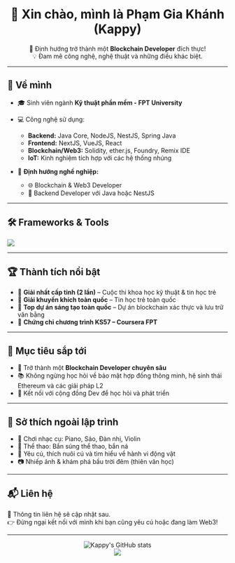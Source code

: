 <h1 align="center">👋 Xin chào, mình là Phạm Gia Khánh (Kappy)</h1>
<p align="center">
  🔭 Định hướng trở thành một <strong>Blockchain Developer</strong> đích thực!<br/>
  💡 Đam mê công nghệ, nghệ thuật và những điều khác biệt.
</p>

---

## 🚀 Về mình

- 🎓 Sinh viên ngành **Kỹ thuật phần mềm - FPT University**
- 💻 Công nghệ sử dụng:
  - **Backend:** Java Core, NodeJS, NestJS, Spring Java
  - **Frontend:** NextJS, VueJS, React
  - **Blockchain/Web3:** Solidity, ether.js, Foundry, Remix IDE
  - **IoT:** Kinh nghiệm tích hợp với các hệ thống nhúng

- 🧭 **Định hướng nghề nghiệp:**
  - 🌐 Blockchain & Web3 Developer
  - 🧩 Backend Developer với Java hoặc NestJS

---

## 🛠️ Frameworks & Tools

<img src="https://skillicons.dev/icons?i=java,nodejs,nestjs,nextjs,spring,vue,react,solidity" />

---

## 🏆 Thành tích nổi bật

- 🥇 **Giải nhất cấp tỉnh (2 lần)** – Cuộc thi khoa học kỹ thuật & tin học trẻ
- 🥉 **Giải khuyến khích toàn quốc** – Tin học trẻ toàn quốc
- 🏅 **Top dự án sáng tạo toàn quốc** – Dự án blockchain xác thực và lưu trữ văn bằng
- 📜 **Chứng chỉ chương trình KS57 – Coursera FPT**

---

## 🎯 Mục tiêu sắp tới

- 🌱 Trở thành một **Blockchain Developer chuyên sâu**
- 📚 Không ngừng học hỏi về bảo mật hợp đồng thông minh, hệ sinh thái Ethereum và các giải pháp L2
- 🤝 Kết nối với cộng đồng Dev để học hỏi và phát triển

---

## 🎵 Sở thích ngoài lập trình

- 🎹 Chơi nhạc cụ: Piano, Sáo, Đàn nhị, Violin
- 🔫 Thể thao: Bắn súng thể thao, bắn ná
- 🦉 Yêu cú, thích nuôi cú và tìm hiểu về hành vi động vật
- 📷 Nhiếp ảnh & khám phá bầu trời đêm (thiên văn học)

---

## 📬 Liên hệ

📩 Thông tin liên hệ sẽ cập nhật sau.  
👉 Đừng ngại kết nối với mình khi bạn cũng yêu cú hoặc đang làm Web3!

---

<p align="center">
  <img src="https://github-readme-stats.vercel.app/api?username=kappykhanh&show_icons=true&theme=tokyonight" alt="Kappy's GitHub stats" />
  <br/>
  <img src="https://github-readme-streak-stats.herokuapp.com/?user=kappykhanh&theme=tokyonight" />
</p>
